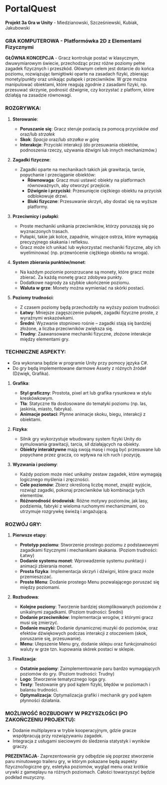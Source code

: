 # PortalQuest
**Projekt 3a Gra w Unity** - Miedzianowski, Szcześniewski, Kubiak, Jakubowski

### GRA KOMPUTEROWA - **Platformówka 2D z Elementami Fizycznymi**

**GŁÓWNA KONCEPCJA** -
Gracz kontroluje postać w klasycznym, dwuwymiarowym świecie, przechodząc przez różne poziomy pełne zagadek fizycznych i przeszkód. Głównym celem jest dotarcie do końca poziomu, rozwiązując łamigłówki oparte na zasadach fizyki, zbierając monety/punkty oraz unikając pułapek i przeciwników. W grze można manipulować obiektami, które reagują zgodnie z zasadami fizyki, np. przesuwać skrzynie, podnosić dźwignie, czy korzystać z platform, które działają na zasadzie równowagi.

### **ROZGRYWKA:**
1. **Sterowanie**:
   - **Poruszanie się**: Gracz steruje postacią za pomocą przycisków *asd* oraz/lub *strzałek*
   - **Skok**: *Spacja* oraz/lub *strzałka w górę*
   - **Interakcje**: Przyciski interakcji (do przesuwania obiektów, podnoszenia rzeczy, używania dźwigni lub innych mechanizmów.)

2. **Zagadki fizyczne**:
   - Zagadki oparte na mechanikach takich jak grawitacja, tarcie, popychanie i przeciąganie obiektów:
     - **Równowaga**: Gracz musi ustawić obiekty na platformach równoważnych, aby otworzyć przejście.
     - **Dźwignie i przyciski**: Przesunięcie ciężkiego obiektu na przycisk odblokowuje drzwi.
     - **Bloki fizyczne**: Przesuwanie skrzyń, aby dostać się na wyższe platformy.
   
3. **Przeciwnicy i pułapki**:
   - Proste mechaniki unikania przeciwników, którzy poruszają się po wyznaczonych trasach.
   - Pułapki, takie jak kolce, zapadnie, wirujące ostrza, które wymagają precyzyjnego skakania i refleksu.
   - Gracz może ich unikać lub wykorzystać mechaniki fizyczne, aby ich wyeliminować (np. przewrócenie ciężkiego obiektu na wroga).

4. **System zbierania punktów/monet**:
   - Na każdym poziomie porozrzucane są monety, które gracz może zbierać. Za każdą monetę gracz zdobywa punkty.
   - Dodatkowe nagrody za szybkie ukończenie poziomu.
   - **Waluta w grze**: Monety można wymieniać na skórki postaci.

5. **Poziomy trudności**:
   - Z czasem poziomy będą przechodziły na wyższy poziom trudności:
   - **Łatwy**: Mniejsze zagęszczenie pułapek, zagadki fizyczne proste, z wyraźnymi wskazówkami.
   - **Średni**: Wyzwanie stopniowo rośnie – zagadki stają się bardziej złożone, a liczba przeciwników zwiększa się.
   - **Trudny**: Zaawansowane mechaniki fizyczne, złożone interakcje między elementami gry.

### **TECHNICZNE ASPEKTY:**
   - Gra wykonana będzie w programie Unity przy pomocy języka C#.
   - Do gry będą implementowane darmowe Assety z różnych źródeł (Dźwięk, Grafika).

1. **Grafika**:
   - **Styl graficzny**: Prostota, pixel art lub grafika rysunkowa w stylu kreskówkowym.
   - **Tła**: Statyczne tła dostosowane do tematyki poziomu (np. las, jaskinia, miasto, fabryka).
   - **Animacje postaci**: Płynne animacje skoku, biegu, interakcji z obiektami.

2. **Fizyka**:
   - Silnik gry wykorzystuje wbudowany system fizyki Unity do symulowania grawitacji, tarcia, sił działających na obiekty.
   - **Obiekty interaktywne** mają swoją masę i mogą być przesuwane lub popychane przez gracza, co wpływa na ich ruch i pozycję.

3. **Wyzwania i poziomy**:
   - Każdy poziom może mieć unikalny zestaw zagadek, które wymagają logicznego myślenia i zręczności.
   - **Cele poziomów**: Zbierz określoną liczbę monet, znajdź wyjście, rozwiąż zagadki, pokonaj przeciwników lub kombinacja tych elementów.
   - **Różnorodność środowisk**: Różne motywy poziomów, jak lasy, podziemia, fabryki z wieloma ruchomymi mechanizmami, co utrzymuje rozgrywkę świeżą i angażującą.

### **ROZWÓJ GRY:**
1. **Pierwsze etapy**:
   - **Prototyp poziomu**: Stworzenie prostego poziomu z podstawowymi zagadkami fizycznymi i mechanikami skakania. (Poziom trudności: Łatwy)
   - **Dodanie systemu monet**: Wprowadzenie systemu punktacji i animacji zbierania monet.
   - **Prosta fizyka**: Implementacja skrzyń i dźwigni, które gracz może przemieszczać.
   - **Proste Menu**: Dodanie prostego Menu pozwalającego poruszać się między poziomami.

2. **Rozbudowa**:
   - **Kolejne poziomy**: Tworzenie bardziej skomplikowanych poziomów z unikalnymi zagadkami. (Poziom trudności: Średni)
   - **Dodanie przeciwników**: Implementacja wrogów, z którymi gracz musi się zmierzyć.
   - **Dodanie muzyki**: Dodanie dynamicznej muzyki do poziomów, oraz efektów dźwiękowych podczas interakcji z otoczeniem (skok, poruszanie się, przesuwanie).
   - **Menu**: Ulepszenie Menu gry, dodanie sklepu oraz funkcjonalności waluty w grze tzn. kupowania skórek postaci w sklepie.

3. **Finalizacja**:
   - **Ostatnie poziomy**: Zaimplementowanie paru bardzo wymagających poziomów do gry. (Poziom trudności: Trudny)
   - **Logo**: Stworzenie tematycznego loga gry.
   - **Testy**: Testowanie gry pod kątem fizyki, błędów w poziomach i balansu trudności.
   - **Optymalizacja**: Optymalizacja grafiki i mechanik gry pod kątem płynności działania.

### **MOŻLIWOŚĆ ROZBUDOWY W PRZYSZŁOŚCI (PO ZAKOŃCZENIU PROJEKTU):**
- Dodanie multiplayera w trybie kooperacyjnym, gdzie gracze współpracują przy rozwiązywaniu zagadek.
- Integracja z usługami sieciowymi do śledzenia statystyk i wyników graczy.

**PREZENTACJA**- 
Zaprezentowanie gry odbędzie się poprzez stworzenie paru minutowego traileru gry, w którym pokazane będą aspekty fizyczno/logiczne gry, estetyka poziomów, wygląd menu oraz krótkie urywki z gameplayu na różnych poziomach. Całości towarzyszyć będzie podkład muzyczny.
